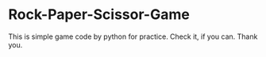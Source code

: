 # Rock-Paper-Scissor-Game
This is simple game code by python for practice. Check it, if you can. Thank you.
